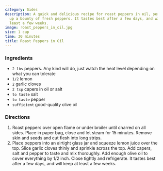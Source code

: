 ```yaml
---
category: Sides
description: A quick and delicious recipe for roast peppers in oil, perfect for using
  up a bounty of fresh peppers. It tastes best after a few days, and will keep at
  least a few weeks.
image: roast_peppers_in_oil.jpg
size: 1 cup
time: 30 minutes
title: Roast Peppers in Oil
---
```

### Ingredients

* `2 lbs` peppers. Any kind will do, just watch the heat level depending on what you can tolerate
* `1/2` lemon
* `2` garlic cloves
* `2 tsp` capers in oil or salt
* `to taste` salt
* `to taste` pepper
* `sufficient` good-quality olive oil

### Directions

1. Roast peppers over open flame or under broiler until charred on all sides. Place in paper bag, close and let steam for 15 minutes. Remove skin and seeds and cut flesh into long strips.
2. Place peppers into an airtight glass jar and squeeze lemon juice over the top. Slice garlic cloves thinly and sprinkle across the top. Add capers, salt and pepper to taste and mix thoroughly. Add enough olive oil to cover everything by 1/2 inch. Close tightly and refrigerate. It tastes best after a few days, and will keep at least a few weeks.